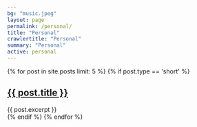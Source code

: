 ```yaml
---
bg: "music.jpeg"
layout: page
permalink: /personal/
title: "Personal"
crawlertitle: "Personal"
summary: "Personal"
active: personal
---
```

{% for post in site.posts limit: 5 %}
  {% if post.type == 'short' %}
<article class="index-page">
  <h2><a href="{{ post.url }}">{{ post.title }}</a></h2>
  {{ post.excerpt }}
</article>
  {% endif %}
{% endfor %}
